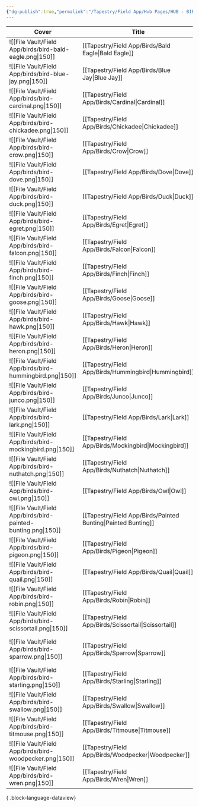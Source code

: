 ```yaml
---
{"dg-publish":true,"permalink":"/Tapestry/Field App/Hub Pages/HUB - BIRDS/","tags":["hub"],"dgHomeLink":true,"dgEnableSearch":true}
---
```




| Cover                                                         | Title                                                            | Covenant                                                                                  |
| ------------------------------------------------------------- | ---------------------------------------------------------------- | ----------------------------------------------------------------------------------------- |
| ![[File Vault/Field App/birds/bird-bald-eagle.png\|150]]      | [[Tapestry/Field App/Birds/Bald Eagle\|Bald Eagle]]           | <span class='cards-icon covenant-label'>Covenant</span> <i>Atmosphere, nesting, home</i>  |
| ![[File Vault/Field App/birds/bird-blue-jay.png\|150]]        | [[Tapestry/Field App/Birds/Blue Jay\|Blue Jay]]               | <span class='cards-icon covenant-label'>Covenant</span> <i>Revelation</i>                 |
| ![[File Vault/Field App/birds/bird-cardinal.png\|150]]        | [[Tapestry/Field App/Birds/Cardinal\|Cardinal]]               | <span class='cards-icon covenant-label'>Covenant</span> <i>Authority</i>                  |
| ![[File Vault/Field App/birds/bird-chickadee.png\|150]]       | [[Tapestry/Field App/Birds/Chickadee\|Chickadee]]             | <span class='cards-icon covenant-label'>Covenant</span> <i>Truth</i>                      |
| ![[File Vault/Field App/birds/bird-crow.png\|150]]            | [[Tapestry/Field App/Birds/Crow\|Crow]]                       | <span class='cards-icon covenant-label'>Covenant</span> <i>Wait and trust</i>             |
| ![[File Vault/Field App/birds/bird-dove.png\|150]]            | [[Tapestry/Field App/Birds/Dove\|Dove]]                       | <span class='cards-icon covenant-label'>Covenant</span> <i>Unity</i>                      |
| ![[File Vault/Field App/birds/bird-duck.png\|150]]            | [[Tapestry/Field App/Birds/Duck\|Duck]]                       | <span class='cards-icon covenant-label'>Covenant</span> <i>To bend</i>                    |
| ![[File Vault/Field App/birds/bird-egret.png\|150]]           | [[Tapestry/Field App/Birds/Egret\|Egret]]                     | <span class='cards-icon covenant-label'>Covenant</span> <i>Set apart</i>                  |
| ![[File Vault/Field App/birds/bird-falcon.png\|150]]          | [[Tapestry/Field App/Birds/Falcon\|Falcon]]                   | <span class='cards-icon covenant-label'>Covenant</span> <i>Vision</i>                     |
| ![[File Vault/Field App/birds/bird-finch.png\|150]]           | [[Tapestry/Field App/Birds/Finch\|Finch]]                     | <span class='cards-icon covenant-label'>Covenant</span> <i>Distribution</i>               |
| ![[File Vault/Field App/birds/bird-goose.png\|150]]           | [[Tapestry/Field App/Birds/Goose\|Goose]]                     | <span class='cards-icon covenant-label'>Covenant</span> <i>Collective</i>                 |
| ![[File Vault/Field App/birds/bird-hawk.png\|150]]            | [[Tapestry/Field App/Birds/Hawk\|Hawk]]                       | <span class='cards-icon covenant-label'>Covenant</span> <i>Protection of provision</i>    |
| ![[File Vault/Field App/birds/bird-heron.png\|150]]           | [[Tapestry/Field App/Birds/Heron\|Heron]]                     | <span class='cards-icon covenant-label'>Covenant</span> <i>Courtship</i>                  |
| ![[File Vault/Field App/birds/bird-hummingbird.png\|150]]     | [[Tapestry/Field App/Birds/Hummingbird\|Hummingbird]]         | <span class='cards-icon covenant-label'>Covenant</span> <i>Intimacy</i>                   |
| ![[File Vault/Field App/birds/bird-junco.png\|150]]           | [[Tapestry/Field App/Birds/Junco\|Junco]]                     | <span class='cards-icon covenant-label'>Covenant</span> <i>Storehouses</i>                |
| ![[File Vault/Field App/birds/bird-lark.png\|150]]            | [[Tapestry/Field App/Birds/Lark\|Lark]]                       | <span class='cards-icon covenant-label'>Covenant</span> <i>Threshold</i>                  |
| ![[File Vault/Field App/birds/bird-mockingbird.png\|150]]     | [[Tapestry/Field App/Birds/Mockingbird\|Mockingbird]]         | <span class='cards-icon covenant-label'>Covenant</span> <i>Prophet</i>                    |
| ![[File Vault/Field App/birds/bird-nuthatch.png\|150]]        | [[Tapestry/Field App/Birds/Nuthatch\|Nuthatch]]               | <span class='cards-icon covenant-label'>Covenant</span> <i>Family, community</i>          |
| ![[File Vault/Field App/birds/bird-owl.png\|150]]             | [[Tapestry/Field App/Birds/Owl\|Owl]]                         | <span class='cards-icon covenant-label'>Covenant</span> <i>Provision</i>                  |
| ![[File Vault/Field App/birds/bird-painted-bunting.png\|150]] | [[Tapestry/Field App/Birds/Painted Bunting\|Painted Bunting]] | <span class='cards-icon covenant-label'>Covenant</span> <i>Unrivaled grace and mercy</i>  |
| ![[File Vault/Field App/birds/bird-pigeon.png\|150]]          | [[Tapestry/Field App/Birds/Pigeon\|Pigeon]]                   | <span class='cards-icon covenant-label'>Covenant</span> <i>Making a way</i>               |
| ![[File Vault/Field App/birds/bird-quail.png\|150]]           | [[Tapestry/Field App/Birds/Quail\|Quail]]                     | <span class='cards-icon covenant-label'>Covenant</span> <i>Full, expanding borders</i>    |
| ![[File Vault/Field App/birds/bird-robin.png\|150]]           | [[Tapestry/Field App/Birds/Robin\|Robin]]                     | <span class='cards-icon covenant-label'>Covenant</span> <i>Adulthood</i>                  |
| ![[File Vault/Field App/birds/bird-scissortail.png\|150]]     | [[Tapestry/Field App/Birds/Scissortail\|Scissortail]]         | <span class='cards-icon covenant-label'>Covenant</span> <i>Energy</i>                     |
| ![[File Vault/Field App/birds/bird-sparrow.png\|150]]         | [[Tapestry/Field App/Birds/Sparrow\|Sparrow]]                 | <span class='cards-icon covenant-label'>Covenant</span> <i>Protection, God's Presence</i> |
| ![[File Vault/Field App/birds/bird-starling.png\|150]]        | [[Tapestry/Field App/Birds/Starling\|Starling]]               | <span class='cards-icon covenant-label'>Covenant</span> <i>Elohim's omnipresence</i>      |
| ![[File Vault/Field App/birds/bird-swallow.png\|150]]         | [[Tapestry/Field App/Birds/Swallow\|Swallow]]                 | <span class='cards-icon covenant-label'>Covenant</span> <i>To receive from Heaven</i>     |
| ![[File Vault/Field App/birds/bird-titmouse.png\|150]]        | [[Tapestry/Field App/Birds/Titmouse\|Titmouse]]               | <span class='cards-icon covenant-label'>Covenant</span> <i>Testimony</i>                  |
| ![[File Vault/Field App/birds/bird-woodpecker.png\|150]]      | [[Tapestry/Field App/Birds/Woodpecker\|Woodpecker]]           | <span class='cards-icon covenant-label'>Covenant</span> <i>One flesh</i>                  |
| ![[File Vault/Field App/birds/bird-wren.png\|150]]            | [[Tapestry/Field App/Birds/Wren\|Wren]]                       | <span class='cards-icon covenant-label'>Covenant</span> <i>Receive and testify</i>        |

{ .block-language-dataview}
